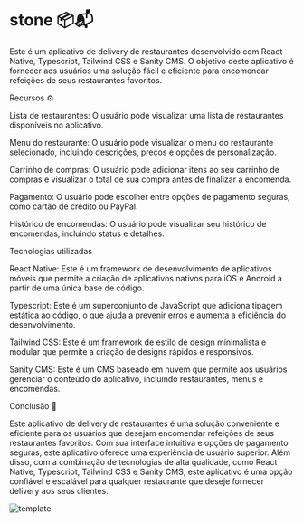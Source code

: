 # stone 📦📬

Este é um aplicativo de delivery de restaurantes desenvolvido com React Native, Typescript, Tailwind CSS e Sanity CMS. O objetivo deste aplicativo é fornecer aos usuários uma solução fácil e eficiente para encomendar refeições de seus restaurantes favoritos.

Recursos ⚙️

Lista de restaurantes: O usuário pode visualizar uma lista de restaurantes disponíveis no aplicativo.

Menu do restaurante: O usuário pode visualizar o menu do restaurante selecionado, incluindo descrições, preços e opções de personalização.

Carrinho de compras: O usuário pode adicionar itens ao seu carrinho de compras e visualizar o total de sua compra antes de finalizar a encomenda.

Pagamento: O usuário pode escolher entre opções de pagamento seguras, como cartão de crédito ou PayPal.

Histórico de encomendas: O usuário pode visualizar seu histórico de encomendas, incluindo status e detalhes.

Tecnologias utilizadas

React Native: Este é um framework de desenvolvimento de aplicativos móveis que permite a criação de aplicativos nativos para iOS e Android a partir de uma única base de código.

Typescript: Este é um superconjunto de JavaScript que adiciona tipagem estática ao código, o que ajuda a prevenir erros e aumenta a eficiência do desenvolvimento.

Tailwind CSS: Este é um framework de estilo de design minimalista e modular que permite a criação de designs rápidos e responsivos.

Sanity CMS: Este é um CMS baseado em nuvem que permite aos usuários gerenciar o conteúdo do aplicativo, incluindo restaurantes, menus e encomendas.

Conclusão 📝

Este aplicativo de delivery de restaurantes é uma solução conveniente e eficiente para os usuários que desejam encomendar refeições de seus restaurantes favoritos. Com sua interface intuitiva e opções de pagamento seguras, este aplicativo oferece uma experiência de usuário superior. Além disso, com a combinação de tecnologias de alta qualidade, como React Native, Typescript, Tailwind CSS e Sanity CMS, este aplicativo é uma opção confiável e escalável para qualquer restaurante que deseje fornecer delivery aos seus clientes.

![template](https://user-images.githubusercontent.com/64960771/216146090-37462fe2-4d44-432b-a6fd-7ce2db3303e2.png)
